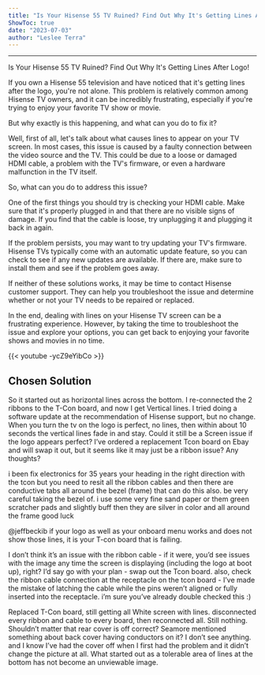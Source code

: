 ```yaml
---
title: "Is Your Hisense 55 TV Ruined? Find Out Why It's Getting Lines After Logo!"
ShowToc: true 
date: "2023-07-03"
author: "Leslee Terra"
---
```

*****
Is Your Hisense 55 TV Ruined? Find Out Why It's Getting Lines After Logo!

If you own a Hisense 55 television and have noticed that it's getting lines after the logo, you're not alone. This problem is relatively common among Hisense TV owners, and it can be incredibly frustrating, especially if you're trying to enjoy your favorite TV show or movie.

But why exactly is this happening, and what can you do to fix it?

Well, first of all, let's talk about what causes lines to appear on your TV screen. In most cases, this issue is caused by a faulty connection between the video source and the TV. This could be due to a loose or damaged HDMI cable, a problem with the TV's firmware, or even a hardware malfunction in the TV itself.

So, what can you do to address this issue?

One of the first things you should try is checking your HDMI cable. Make sure that it's properly plugged in and that there are no visible signs of damage. If you find that the cable is loose, try unplugging it and plugging it back in again.

If the problem persists, you may want to try updating your TV's firmware. Hisense TVs typically come with an automatic update feature, so you can check to see if any new updates are available. If there are, make sure to install them and see if the problem goes away.

If neither of these solutions works, it may be time to contact Hisense customer support. They can help you troubleshoot the issue and determine whether or not your TV needs to be repaired or replaced.

In the end, dealing with lines on your Hisense TV screen can be a frustrating experience. However, by taking the time to troubleshoot the issue and explore your options, you can get back to enjoying your favorite shows and movies in no time.

{{< youtube -ycZ9eYibCo >}} 



## Chosen Solution
 So it started out as horizontal lines across the bottom.  I re-connected the 2 ribbons to the T-Con board,  and now I get Vertical lines.  I tried doing a software update at the recommendation of Hisense support, but no change.  When you turn the tv on the logo is perfect, no lines,  then within about 10 seconds the vertical lines fade in and stay.  Could it still be a Screen issue if the logo appears perfect?  I’ve ordered a replacement Tcon board on Ebay and will swap it out,  but it seems like it may just be a ribbon issue?
Any thoughts?

 i been fix electronics for 35 years your heading in the right direction with the tcon but you need to resit all the ribbon cables and then there are conductive tabs all around the bezel (frame) that can do this also. be very careful taking the bezel of. i use some very fine sand paper or them green scratcher  pads and slightly buff then they are silver in color and all around the frame good luck

 @jeffbeckib if your logo as well as your onboard menu works and does not show those lines, it is your T-con board that is failing.

 I don’t think it’s an issue with the ribbon cable - if it were, you’d see issues with the image any time the screen is displaying (including the logo at boot up), right?
I’d say go with your plan - swap out the Tcon board.  also, check the ribbon cable connection at the receptacle on the tcon board - I’ve made the mistake of latching the cable while the pins weren’t aligned or fully inserted into the receptacle.   i’m sure you’ve already double checked this :)

 Replaced T-Con board,  still getting all White screen with lines.  disconnected every ribbon and cable to every board, then reconnected all.  Still nothing.   Shouldn’t matter that rear cover is off correct?  Seamore mentioned something about back cover having conductors on it?  I don’t see anything. and I know I’ve had the cover off when I first had the problem and it didn’t change the picture at all.  What started out as a tolerable area of lines at the bottom has not become an unviewable image.




